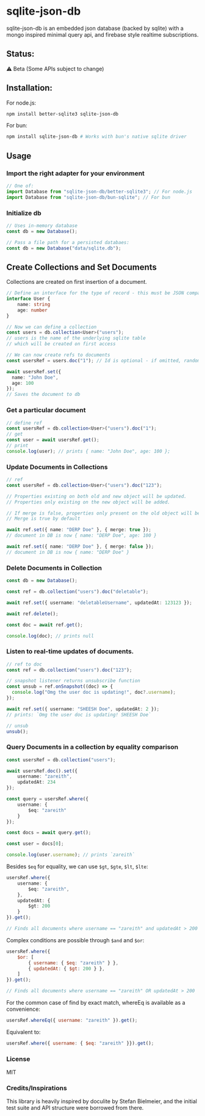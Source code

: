 # sqlite-json-db

sqlite-json-db is an embedded json database (backed by sqlite) with a mongo inspired minimal query api, and firebase style realtime subscriptions.

## Status: 

:warning: Beta (Some APIs subject to change)

## Installation:

For node.js:

```sh
npm install better-sqlite3 sqlite-json-db
```

For bun:

```sh
npm install sqlite-json-db # Works with bun's native sqlite driver
```

## Usage

### Import the right adapter for your environment

```js
// One of:
import Database from "sqlite-json-db/better-sqlite3"; // For node.js
import Database from "sqlite-json-db/bun-sqlite"; // For bun
```

###  Initialize db

```ts
// Uses in-memory database
const db = new Database();

// Pass a file path for a persisted databaes:
const db = new Database("data/sqlite.db");
```

## Create Collections and Set Documents

Collections are created on first insertion of a document.

```ts
// Define an interface for the type of record - this must be JSON compatible.
interface User {
    name: string
    age: number
}

// Now we can define a collection
const users = db.collection<User>("users");
// users is the name of the underlying sqlite table
// which will be created on first access

// We can now create refs to documents
const usersRef = users.doc("1"); // Id is optional - if omitted, random uuid will be used

await usersRef.set({
  name: "John Doe",
  age: 100
});
// Saves the document to db
```

### Get a particular document

```ts
// define ref
const usersRef = db.collection<User>("users").doc("1");
// get
const user = await usersRef.get();
// print
console.log(user); // prints { name: "John Doe", age: 100 };
```

### Update Documents in Collections

```ts
// ref
const usersRef = db.collection<User>("users").doc("123");

// Properties existing on both old and new object will be updated.
// Properties only existing on the new object will be added.

// If merge is false, properties only present on the old object will be deleted.
// Merge is true by default

await ref.set({ name: "DERP Doe" }, { merge: true });
// document in DB is now { name: "DERP Doe", age: 100 }

await ref.set({ name: "DERP Doe" }, { merge: false });
// document in DB is now { name: "DERP Doe" }
```

### Delete Documents in Collection

```ts
const db = new Database();

const ref = db.collection("users").doc("deletable");

await ref.set({ username: "deletableUsername", updatedAt: 123123 });

await ref.delete();

const doc = await ref.get();

console.log(doc); // prints null
```

### Listen to real-time updates of documents.

```ts
// ref to doc
const ref = db.collection("users").doc("123");

// snapshot listener returns unsubscribe function
const unsub = ref.onSnapshot((doc) => {
  console.log("Omg the user doc is updating!", doc?.username);
});

await ref.set({ username: "SHEESH Doe", updatedAt: 2 });
// prints: `Omg the user doc is updating! SHEESH Doe`

// unsub
unsub();
```

### Query Documents in a collection by equality comparison

```ts
const usersRef = db.collection("users");

await usersRef.doc().set({
    username: "zareith",
    updatedAt: 234
});

const query = usersRef.where({
    username: {
        $eq: "zareith"
    }
});

const docs = await query.get();

const user = docs[0];

console.log(user.username); // prints `zareith`
```

Besides `$eq` for equality, we can use `$gt`, `$gte`, `$lt`, `$lte`:

```ts
usersRef.where({
    username: {
        $eq: "zareith",
    },
    updatedAt: {
        $gt: 200
    }
}).get();

// Finds all documents where username == "zareith" and updatedAt > 200
````

Complex conditions are possible through `$and` and `$or`:

```javascript
usersRef.where({
    $or: [
        { username: { $eq: "zareith" } },
        { updatedAt: { $gt: 200 } },
    ]
}).get();

// Finds all documents where username == "zareith" OR updatedAt > 200
````

For the common case of find by exact match, whereEq is available as a convenience:

```js
usersRef.whereEq({ username: "zareith" }).get();
```

Equivalent to:

```js
usersRef.where({ username: { $eq: "zareith" }}).get();
```

### License

MIT

### Credits/Inspirations

This library is heavily inspired by doculite by Stefan Bielmeier, and the initial test suite
and API structure were borrowed from there.
